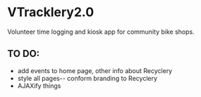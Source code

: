 # VTracklery2.0
Volunteer time logging and kiosk app for community bike shops.

## TO DO:
* add events to home page, other info about Recyclery
* style all pages-- conform branding to Recyclery
* AJAXify things